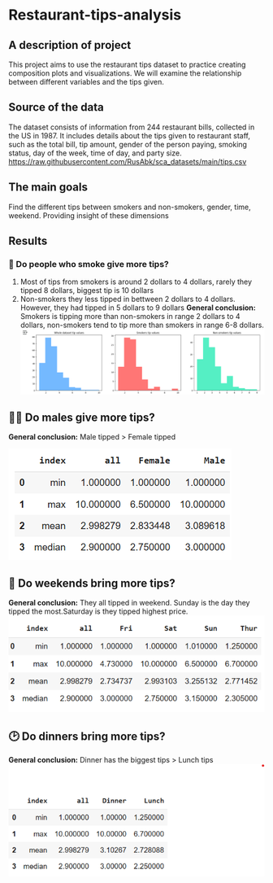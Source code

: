 # Restaurant-tips-analysis
## A description of project
This project aims to use the restaurant tips dataset to practice creating composition plots and visualizations. We will examine the relationship between different variables and the tips given.

## Source of the data
The dataset consists of information from 244 restaurant bills, collected in the US in 1987.
It includes details about the tips given to restaurant staff, such as the total bill, tip amount, gender of the person paying, smoking status, day of the week, time of day, and party size.
https://raw.githubusercontent.com/RusAbk/sca_datasets/main/tips.csv
## The main goals
Find the different tips between smokers and non-smokers, gender, time, weekend. Providing insight of these dimensions
## Results
 ### 🚬 Do people who smoke give more tips?
1. Most of tips from smokers is around 2 dollars to 4 dollars, rarely they tipped 8 dollars, biggest tip is 10 dollars
2. Non-smokers they less tipped in bettween 2 dollars to 4 dollars. However, they had tipped in 5 dollars to 9 dollars
**General conclusion:**
Smokers is tipping more than non-smokers in range 2 dollars to 4 dollars, non-smokers tend to tip more than smokers in range 6-8 dollars.
![Tipsbysmoker](/image/chart1.png)




## 👨👩 Do males give more tips?
**General conclusion:**
Male tipped > Female tipped

![Tipsbygender](/image/Static2.png)
## 📆 Do weekends bring more tips?
**General conclusion:**
They all tipped in weekend.
Sunday is the day they tipped the most.Saturday is they tipped highest price.
![Tipsbyweekends](/image/Static1.png)

## 🕑 Do dinners bring more tips?
**General conclusion:**
Dinner has the biggest tips > Lunch tips
![Tipsbytime](/image/Static3.png)


